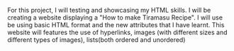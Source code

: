For this project, I will testing and showcasing my HTML skills. I will be creating a website displaying a "How to make Tiramasu Recipe". 
I will use be using basic HTML format and the new attributes that I have learnt. 
This website will features the use of hyperlinks, images (with different sizes and different types of images), lists(both ordered and unordered)
